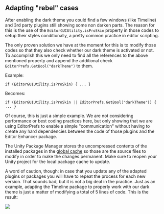 ## Adapting "rebel" cases

After enabling the dark theme you could find a few windows (like Timeline) and 3rd party plugins still showing some non darken parts. The reason for this is the use of the `EditorGUIUtility.isProSkin` property in those codes to setup their styles conditionally, a pretty common practice in editor scripting.

The only proven solution we have at the moment for this is to modify those codes so that they also check whether our dark theme is activated or not. To accomplish this we only need to find all the references to the above mentioned property and append the additional check `EditorPrefs.GetBool("darkTheme")` to them.

Example:

``` if (EditorGUIUtility.isProSkin) { ... } ```

Becomes:

``` if (EditorGUIUtility.isProSkin || EditorPrefs.GetBool("darkTheme")) { ... } ```

Of course, this is just a simple example. We are not considering performance or best coding practices here, but only showing that we are using EditorPrefs to enable a simple "communication" without having to create any hard dependencies between the code of those plugins and the Editor Enhancer package.

The Unity Package Manager stores the uncompressed contents of the installed packages in the [global cache](https://docs.unity3d.com/Manual/upm-cache.html) so those are the source files to modify in order to make the changes permanent. Make sure to reopen your Unity project for the local package cache to update.

A word of caution, though: in case that you update any of the adapted plugins or packages you will have to repeat the process for each new version. That sounds bad, but it is not a big deal in the practice. Just as an example, adapting the Timeline package to properly work with our dark theme is just a matter of modifying a total of 5 lines of code. This is the result:

![](https://user-images.githubusercontent.com/148356/80822781-ba6c9b80-8bdb-11ea-9673-792a1358d37f.png)

